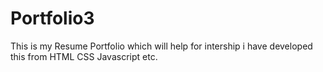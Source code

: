 # Portfolio3
This is my Resume Portfolio which will help for intership i have developed this from HTML CSS Javascript etc.
